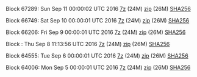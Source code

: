Block 67289: Sun Sep 11 00:00:02 UTC 2016 [7z](https://transfer.sh/Ov89Y/bootstrap.dat.20160911.7z) (24M) [zip](https://transfer.sh/KWKFu/bootstrap.dat.20160911.zip) (26M) [SHA256](https://transfer.sh/fqYdx/sha256.txt)

Block 66749: Sat Sep 10 00:00:01 UTC 2016 [7z](https://transfer.sh/dez7t/bootstrap.dat.20160910.7z) (24M) [zip](https://transfer.sh/BONIT/bootstrap.dat.20160910.zip) (26M) [SHA256](https://transfer.sh/qyWUV/sha256.txt)

Block 66206: Fri Sep  9 00:00:01 UTC 2016 [7z](https://transfer.sh/gXceB/bootstrap.dat.20160909.7z) (24M) [zip](https://transfer.sh/BjiqI/bootstrap.dat.20160909.zip) (26M) [SHA256](https://transfer.sh/sv9Ru/sha256.txt)

Block : Thu Sep  8 11:13:56 UTC 2016 [7z](https://transfer.sh/5xBBn/bootstrap.dat.20160908.7z) (24M) [zip](https://transfer.sh/ULRgZ/bootstrap.dat.20160908.zip) (26M) [SHA256](https://transfer.sh/WrY1I/sha256.txt)

Block 64555: Tue Sep  6 00:00:01 UTC 2016 [7z](https://transfer.sh/G4ZYw/bootstrap.dat.20160906.7z) (24M) [zip](https://transfer.sh/iJAQO/bootstrap.dat.20160906.zip) (26M) [SHA256](https://transfer.sh/9Nls2/sha256.txt)

Block 64006: Mon Sep  5 00:00:01 UTC 2016 [7z](https://transfer.sh/hAnr2/bootstrap.dat.20160905.7z) (24M) [zip](https://transfer.sh/12WYAz/bootstrap.dat.20160905.zip) (26M) [SHA256](https://transfer.sh/B5fW0/sha256.txt)
